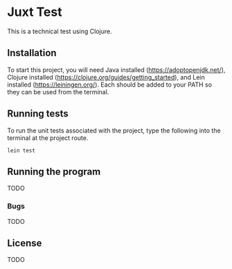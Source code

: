 # Juxt Test

This is a technical test using Clojure.

## Installation

To start this project, you will need Java installed (https://adoptopenjdk.net/), Clojure installed (https://clojure.org/guides/getting_started), and Lein installed (https://leiningen.org/). Each should be added to your PATH so they can be used from the terminal.

## Running tests

To run the unit tests associated with the project, type the following into the terminal at the project route.

`lein test`

## Running the program

TODO

### Bugs

TODO

## License

TODO
